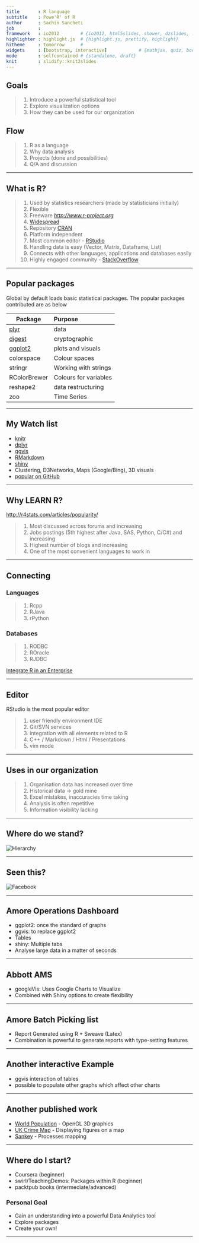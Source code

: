 ```yaml
---
title       : R language
subtitle    : Powe'R' of R
author      : Sachin Sancheti
job         : 
framework   : io2012        # {io2012, html5slides, shower, dzslides, ...}
highlighter : highlight.js  # {highlight.js, prettify, highlight}
hitheme     : tomorrow      # 
widgets     : [bootstrap, interactive]            # {mathjax, quiz, bootstrap}
mode        : selfcontained # {standalone, draft}
knit        : slidify::knit2slides
---
```






## Goals

> 1. Introduce a powerful statistical tool
> 2. Explore visualization options
> 3. How they can be used for our organization

## Flow

> 1. R as a language
> 2. Why data analysis
> 3. Projects (done and possibilities)
> 4. Q/A and discussion

---

## What is R?

> 1. Used by statistics researchers (made by statisticians initially)
> 2. Flexible
> 3. Freeware *http://www.r-project.org*
> 4. [Widespread](http://www.revolutionanalytics.com/companies-using-r)
> 4. Repository [CRAN](http://cran.r-project.org)
> 5. Platform independent
> 6. Most common editor - [RStudio](http://www.rstudio.com/)
> 7. Handling data is easy (Vector, Matrix, Dataframe, List)
> 8. Connects with other languages, applications and databases easily
> 9. Highly engaged community - [StackOverflow](http://stackoverflow.com/questions/tagged/r)

---

## Popular packages

Global by default loads basic statistical packages. The popular packages contributed are as below

|Package|Purpose|
|--------|:------|
|[plyr](http://plyr.had.co.nz/)| data|
|[digest](http://cran.r-project.org/web/packages/digest/digest.pdf)| cryptographic|
|[ggplot2](http://ggplot2.org)| plots and visuals|
|colorspace| Colour spaces|
|stringr| Working with strings|
|RColorBrewer| Colours for variables|
|reshape2| data restructuring|
|zoo| Time Series|

---

## My Watch list
- [knitr](http://yihui.name/knitr/)
- [dplyr](https://github.com/hadley/dplyr)
- [ggvis](ggvis.rstudio.com/)
- [RMarkdown](http://rmarkdown.rstudio.com/)
- [shiny](http://shiny.rstudio.com/)
- Clustering, D3Networks, Maps (Google/Bing), 3D visuals
- [popular on GitHub](https://github.com/explore)

---

## Why LEARN R?

http://r4stats.com/articles/popularity/

> 1. Most discussed across forums and increasing
> 2. Jobs postings (5th highest after Java, SAS, Python, C/C#)  and increasing
> 3. Highest number of blogs and increasing
> 4. One of the most convenient languages to work in

---

## Connecting
### Languages

> 1. Rcpp
> 2. RJava
> 3. rPython

### Databases

> 1. RODBC
> 2. ROracle
> 3. RJDBC

[Integrate R in an Enterprise](http://www.r-bloggers.com/integrating-r-with-other-systems/)

---

## Editor

RStudio is the most popular editor

> 1. user friendly environment IDE
> 2. Git/SVN services
> 3. integration with all elements related to R
> 4. C++ / Markdown / Html / Presentations
> 5. vim mode

---

## Uses in our organization

> 1. Organisation data has increased over time
> 2. Historical data -> gold mine
> 3. Excel mistakes, inaccuracies time taking
> 4. Analysis is often repetitive
> 5. Information visibility lacking

---

## Where do we stand?

![Hierarchy](C:/Users/ariha_000/Desktop/Presentation/Presentation/libraries/frameworks/io2012/images/Hierarchy.jpg)

---

## Seen this?

![Facebook](C:/Users/ariha_000/Desktop/Presentation/Presentation/libraries/frameworks/io2012/images/Facebook.jpg)

---

## Amore Operations Dashboard

- ggplot2: once the standard of graphs
- ggvis: to replace ggplot2
- Tables
- shiny: Multiple tabs
- Analyse large data in a matter of seconds

---

## Abbott AMS

- googleVis: Uses Google Charts to Visualize 
- Combined with Shiny options to create flexibility

---

## Amore Batch Picking list

- Report Generated using R + Sweave (Latex)
- Combination is powerful to generate reports with type-setting features
 

---

## Another interactive Example

- ggvis interaction of tables
- possible to populate other graphs which affect other charts

---

## Another published work

- [World Population](http://www.showmeshiny.com/globe-population/) - OpenGL 3D graphics
- [UK Crime Map](https://blenditbayes.shinyapps.io/crimemap/) - Displaying figures on a map
- [Sankey](http://timelyportfolio.github.io/rCharts_d3_sankey/example_build_network_sankey.html) - Processes mapping

---

## Where do I start?

- Coursera (beginner)
- swirl/TeachingDemos: Packages within R (beginner)
- packtpub books (intermediate/advanced)

### Personal Goal

- Gain an understanding into a powerful Data Analytics tool
- Explore packages
- Create your own!

---
